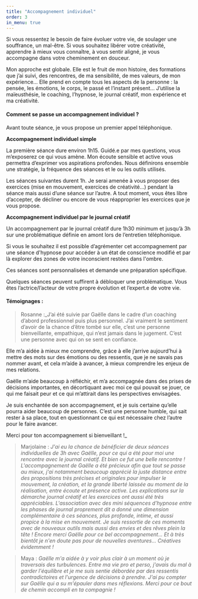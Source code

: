 ```yaml
---
title: "Accompagnement individuel"
order: 3
in_menu: true
---
```

Si vous ressentez le besoin de faire évoluer votre vie, de soulager une souffrance, un mal-être. Si vous souhaitez libérer votre créativité, apprendre à mieux vous connaître, à vous sentir aligné, je vous accompagne dans votre cheminement en douceur.

Mon approche est globale. Elle est le fruit de mon histoire, des formations que j’ai suivi, des rencontres, de ma sensibilité, de mes valeurs, de mon expérience… Elle prend en compte tous les aspects de la personne : la pensée, les émotions, le corps, le passé et l’instant présent… J’utilise la maïeusthésie, le coaching, l’hypnose, le journal créatif, mon expérience et ma créativité.

#### Comment se passe un accompagnement individuel ?

Avant toute séance, je vous propose un premier appel téléphonique. 

**Accompagnement individuel simple**

La première séance dure environ 1h15. Guidé.e par mes questions, vous m’exposerez ce qui vous amène. Mon écoute sensible et active vous permettra d’exprimer vos aspirations profondes. Nous définirons ensemble une stratégie, la fréquence des séances et le ou les outils utilisés.

Les séances suivantes durent 1h. Je serai amenée à vous proposer des exercices (mise en mouvement, exercices de créativité…) pendant la séance mais aussi d’une séance sur l’autre. A tout moment, vous êtes libre d’accepter, de décliner ou encore de vous réapproprier les exercices que je vous propose.

**Accompagnement individuel par le journal créatif**

Un accompagnement par le journal créatif dure 1h30 minimum et jusqu’à 3h sur une problématique définie en amont lors de l’entretien téléphonique. 

Si vous le souhaitez il est possible d’agrémenter cet accompagnement par une séance d'hypnose pour accéder à un état de conscience modifié et par là explorer des zones de votre inconscient restées dans l'ombre. 

Ces séances sont personnalisées et demande une préparation spécifique.

Quelques séances peuvent suffirent à débloquer une problématique. Vous êtes l’actrice/l’acteur de votre propre évolution et l’expert.e de votre vie.

#### Témoignages :

> Rosanne :_J’ai été suivie par Gaëlle dans le cadre d’un coaching d’abord professionnel puis plus personnel. J’ai vraiment le sentiment d’avoir de la chance d’être tombé sur elle, c’est une personne bienveillante, empathique, qui n’est jamais dans le jugement. C’est une personne avec qui on se sent en confiance. 

Elle m’a aidée à mieux me comprendre, grâce à elle j’arrive aujourd’hui à mettre des mots sur des émotions ou des ressentis, que je ne savais pas nommer avant, et cela m’aide à avancer, à mieux comprendre les enjeux de mes relations. 

Gaëlle m’aide beaucoup à réfléchir, et m’a accompagnée dans des prises de décisions importantes, en décortiquant avec moi ce qui pouvait se jouer, ce qui me faisait peur et ce qui m’attirait dans les perspectives envisagées. 

Je suis enchantée de son accompagnement, et je suis certaine qu’elle pourra aider beaucoup de personnes. C’est une personne humble, qui sait rester à sa place, tout en questionnant ce qui est nécessaire chez l’autre pour le faire avancer. 

Merci pour ton accompagnement si bienveillant !_

> Marjolaine : _J'ai eu la chance de bénéficier de deux séances individuelles de 3h avec Gaëlle, pour ce qui a été pour moi une rencontre avec le journal créatif. Et bien ce fut une belle rencontre ! L'accompagnement de Gaëlle a été précieux afin que tout se passe au mieux, j'ai notamment beaucoup apprécié la juste distance entre des propositions très précises et originales pour impulser le mouvement, la création, et la grande liberté laissée au moment de la réalisation, entre écoute et présence active. Les explications sur la démarche journal créatif et les exercices ont aussi été très appréciables. L'association avec des mini séquences d'hypnose entre les phases de journal proprement dit a donné une dimension complémentaire à ces séances, plus profonde, intime, et aussi propice à la mise en mouvement.  Je suis ressortie de ces moments avec de nouveaux outils mais aussi des envies et des rêves plein la tête ! Encore merci Gaëlle pour ce bel accompagnement... Et à très bientôt je n'en doute pas pour de nouvelles aventures... Créatives évidemment !_ 

> Maya : _Gaëlle m'a aidée à y voir plus clair à un moment où je traversais des turbulences. Entre ma vie pro et perso, j'avais du mal à garder l'équilibre et je me suis sentie débordée par des ressentis contradictoires et l'urgence de décisions à prendre. J'ai pu compter sur Gaëlle qui a su m'épauler dans mes réflexions. Merci pour ce bout de chemin accompli en ta compagnie !_ 